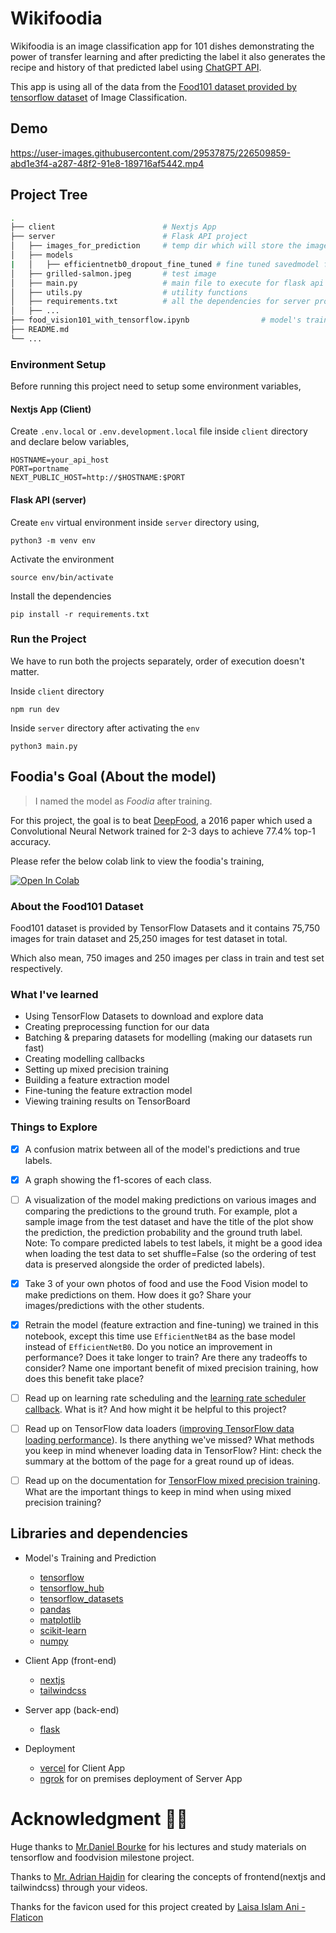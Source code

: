 # Wikifoodia
Wikifoodia is an image classification app for 101 dishes demonstrating the power of transfer learning and after predicting the label it also generates the recipe and history of that predicted label using [ChatGPT API](https://platform.openai.com/docs/api-reference/chat).

This app is using all of the data from the [Food101 dataset provided by tensorflow dataset](https://www.tensorflow.org/datasets/catalog/food101) of Image Classification.


## Demo 

https://user-images.githubusercontent.com/29537875/226509859-abd1e3f4-a287-48f2-91e8-189716af5442.mp4

## Project Tree

```bash
.
├── client                        # Nextjs App
├── server                        # Flask API project
│   ├── images_for_prediction     # temp dir which will store the image for prediction and delete after prediction
│   ├── models
|   │   ├── efficientnetb0_dropout_fine_tuned # fine tuned savedmodel format model
│   ├── grilled-salmon.jpeg       # test image
│   ├── main.py                   # main file to execute for flask api
│   ├── utils.py                  # utility functions
│   ├── requirements.txt          # all the dependencies for server project
│   ├── ...         
├── food_vision101_with_tensorflow.ipynb                # model's training file
├── README.md   
└── ...
```

### Environment Setup

Before running this project need to setup some environment variables,

#### Nextjs App (Client)

Create `.env.local` or `.env.development.local` file inside `client` directory and declare below variables,

```
HOSTNAME=your_api_host
PORT=portname
NEXT_PUBLIC_HOST=http://$HOSTNAME:$PORT
```

#### Flask API (server)

Create `env` virtual environment inside `server` directory using,

```python3 -m venv env```

Activate the environment

```source env/bin/activate```

Install the dependencies

```pip install -r requirements.txt```

### Run the Project

We have to run both the projects separately, order of execution doesn't matter.

Inside `client` directory

```npm run dev```

Inside `server` directory after activating the `env`

```python3 main.py```

## Foodia's Goal (About the model)

> I named the model as *Foodia* after training.

For this project, the goal is to beat [DeepFood](https://www.researchgate.net/publication/304163308_DeepFood_Deep_Learning-Based_Food_Image_Recognition_for_Computer-Aided_Dietary_Assessment), a 2016 paper which used a Convolutional Neural Network trained for 2-3 days to achieve 77.4% top-1 accuracy.

Please refer the below colab link to view the foodia's training,

[![Open In Colab](https://colab.research.google.com/assets/colab-badge.svg)](https://colab.research.google.com/github/SaketMunda/food-vision-101/blob/master/food_vision101_with_tensorflow.ipynb)

### About the Food101 Dataset

Food101 dataset is provided by TensorFlow Datasets and it contains 75,750 images for train dataset and 25,250 images for test dataset in total.

Which also mean, 750 images and 250 images per class in train and test set respectively.

### What I've learned

- Using TensorFlow Datasets to download and explore data
- Creating preprocessing function for our data
- Batching & preparing datasets for modelling (making our datasets run fast)
- Creating modelling callbacks
- Setting up mixed precision training
- Building a feature extraction model 
- Fine-tuning the feature extraction model
- Viewing training results on TensorBoard

### Things to Explore
- [x] A confusion matrix between all of the model's predictions and true labels.
- [x] A graph showing the f1-scores of each class.
- [ ] A visualization of the model making predictions on various images and comparing the predictions to the ground truth. For example, plot a sample image from the test dataset and have the title of the plot show the prediction, the prediction probability and the ground truth label.
  Note: To compare predicted labels to test labels, it might be a good idea when loading the test data to set shuffle=False (so the ordering of test data is preserved alongside the order of predicted labels).
- [x] Take 3 of your own photos of food and use the Food Vision model to make predictions on them. How does it go? Share your images/predictions with the other students.
- [x] Retrain the model (feature extraction and fine-tuning) we trained in this notebook, except this time use `EfficientNetB4` as the base model instead of `EfficientNetB0`. Do you notice an improvement in performance? Does it take longer to train? Are there any tradeoffs to consider?
Name one important benefit of mixed precision training, how does this benefit take place?
- [ ] Read up on learning rate scheduling and the [learning rate scheduler callback](https://www.tensorflow.org/api_docs/python/tf/keras/callbacks/LearningRateScheduler). What is it? And how might it be helpful to this project?
- [ ] Read up on TensorFlow data loaders ([improving TensorFlow data loading performance](https://www.tensorflow.org/guide/data_performance)). Is there anything we've missed? What methods you keep in mind whenever loading data in TensorFlow? Hint: check the summary at the bottom of the page for a great round up of ideas.
- [ ] Read up on the documentation for [TensorFlow mixed precision training](https://www.tensorflow.org/guide/mixed_precision). What are the important things to keep in mind when using mixed precision training?


## Libraries and dependencies

- Model's Training and Prediction
  - [tensorflow](https://www.tensorflow.org/)
  - [tensorflow_hub](https://www.tensorflow.org/hub)
  - [tensorflow_datasets](https://www.tensorflow.org/datasets)
  - [pandas](https://pandas.pydata.org/)
  - [matplotlib](https://matplotlib.org/)
  - [scikit-learn](https://scikit-learn.org/)
  - [numpy](https://numpy.org/)

- Client App (front-end)
  - [nextjs](https://nextjs.org/)
  - [tailwindcss](https://tailwindcss.com/)

- Server app (back-end) 
  - [flask](https://flask.palletsprojects.com/en/2.2.x/)

- Deployment
  - [vercel](https://vercel.com/) for Client App
  - [ngrok](https://ngrok.com/) for on premises deployment of Server App

# Acknowledgment 🙌🏽

Huge thanks to [Mr.Daniel Bourke](https://www.mrdbourke.com/) for his lectures and study materials on tensorflow and foodvision milestone project.

Thanks to [Mr. Adrian Hajdin](https://github.com/adrianhajdin) for clearing the concepts of frontend(nextjs and tailwindcss) through your videos.

Thanks for the favicon used for this project created by [Laisa Islam Ani - Flaticon](https://www.flaticon.com/free-icons/typographic)
